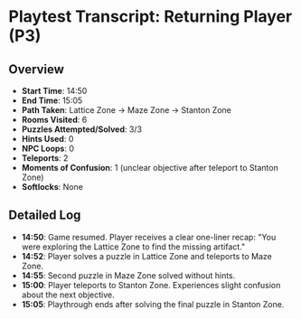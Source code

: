 # Playtest Transcript: Returning Player (P3)

## Overview
- **Start Time**: 14:50
- **End Time**: 15:05
- **Path Taken**: Lattice Zone → Maze Zone → Stanton Zone
- **Rooms Visited**: 6
- **Puzzles Attempted/Solved**: 3/3
- **Hints Used**: 0
- **NPC Loops**: 0
- **Teleports**: 2
- **Moments of Confusion**: 1 (unclear objective after teleport to Stanton Zone)
- **Softlocks**: None

## Detailed Log
- **14:50**: Game resumed. Player receives a clear one-liner recap: "You were exploring the Lattice Zone to find the missing artifact."
- **14:52**: Player solves a puzzle in Lattice Zone and teleports to Maze Zone.
- **14:55**: Second puzzle in Maze Zone solved without hints.
- **15:00**: Player teleports to Stanton Zone. Experiences slight confusion about the next objective.
- **15:05**: Playthrough ends after solving the final puzzle in Stanton Zone.
